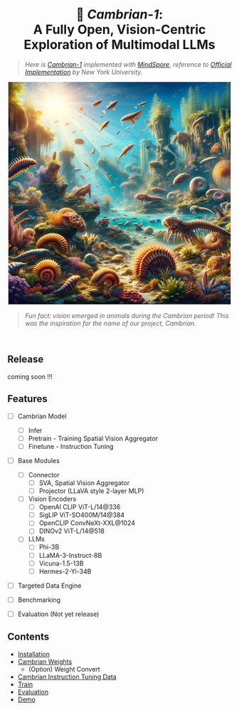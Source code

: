 <div align="center">

#  🪼 *Cambrian-1*:<br> A Fully Open, Vision-Centric Exploration of Multimodal LLMs

</div>


> *Here is [Cambrian-1](https://arxiv.org/abs/2406.16860) implemented with [MindSpore](https://www.mindspore.cn/), reference to [Official Implementation](https://github.com/cambrian-mllm/cambrian) by New York University.*

<div align="center">
<p>
    <img src="images/cambrian.png" alt="Cambrian" width="500" height="auto">
</p>
</div>

> *Fun fact: vision emerged in animals during the Cambrian period! This was the inspiration for the name of our project, Cambrian.*

<br>


## Release

coming soon !!!


## Features

- [ ] Cambrian Model
  - [ ] Infer
  - [ ] Pretrain - Training Spatial Vision Aggregator
  - [ ] Finetune - Instruction Tuning
- [ ] Base Modules
  - [ ] Connector
    - [ ] SVA, Spatial Vision Aggregator
    - [ ] Projector (LLaVA style 2-layer MLP)
  - [ ] Vision Encoders
    - [ ] OpenAI CLIP ViT-L/14@336
    - [ ] SigLIP ViT-SO400M/14@384
    - [ ] OpenCLIP ConvNeXt-XXL@1024
    - [ ] DINOv2 ViT-L/14@518
  - [ ] LLMs
    - [ ] Phi-3B
    - [ ] LLaMA-3-Instruct-8B
    - [ ] Vicuna-1.5-13B
    - [ ] Hermes-2-Yi-34B
- [ ] Targeted Data Engine
- [ ] Benchmarking
- [ ] Evaluation (Not yet release)


## Contents
- [Installation](#installation)
- [Cambrian Weights](#cambrian-weights)
    - (Option) Weight Convert
- [Cambrian Instruction Tuning Data](#cambrian-instruction-tuning-data)
- [Train](#train)
- [Evaluation](#evaluation)
- [Demo](#demo)

